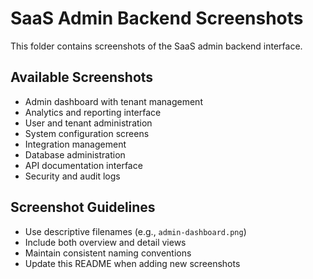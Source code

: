 # SaaS Admin Backend Screenshots

This folder contains screenshots of the SaaS admin backend interface.

## Available Screenshots

- Admin dashboard with tenant management
- Analytics and reporting interface
- User and tenant administration
- System configuration screens
- Integration management
- Database administration
- API documentation interface
- Security and audit logs

## Screenshot Guidelines

- Use descriptive filenames (e.g., `admin-dashboard.png`)
- Include both overview and detail views
- Maintain consistent naming conventions
- Update this README when adding new screenshots
